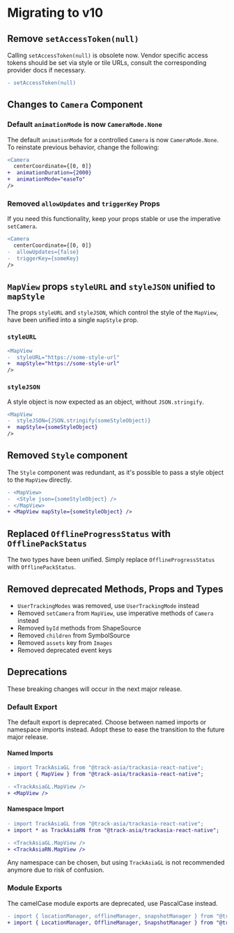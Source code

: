 # Migrating to v10

## Remove `setAccessToken(null)`

Calling `setAccessToken(null)` is obsolete now. Vendor specific access tokens should be set via style or tile URLs,
consult the corresponding provider docs if necessary.

```diff
- setAccessToken(null)
```

## Changes to `Camera` Component

### Default `animationMode` is now `CameraMode.None`

The default `animationMode` for a controlled `Camera` is now `CameraMode.None`. To reinstate previous behavior, change
the following:

```diff
<Camera
  centerCoordinate={[0, 0]}
+  animationDuration={2000}
+  animationMode="easeTo"
/>
```

### Removed `allowUpdates` and `triggerKey` Props

If you need this functionality, keep your props stable or use the imperative `setCamera`.

```diff
<Camera
  centerCoordinate={[0, 0]}
-  allowUpdates={false}
-  triggerKey={someKey}
/>
```

## `MapView` props `styleURL` and `styleJSON` unified to `mapStyle`

The props `styleURL` and `styleJSON`, which control the style of the `MapView`, have been unified into a single
`mapStyle` prop.

### `styleURL`

```diff
<MapView
-  styleURL="https://some-style-url"
+  mapStyle="https://some-style-url"
/>
```

### `styleJSON`

A style object is now expected as an object, without `JSON.stringify`.

```diff
<MapView
-  styleJSON={JSON.stringify(someStyleObject)}
+  mapStyle={someStyleObject}
/>
```

## Removed `Style` component

The `Style` component was redundant, as it's possible to pass a style object to the `MapView` directly.

```diff
- <MapView>
-  <Style json={someStyleObject} />
- </MapView>
+ <MapView mapStyle={someStyleObject} />
```

## Replaced `OfflineProgressStatus` with `OfflinePackStatus`

The two types have been unified. Simply replace `OfflineProgressStatus` with `OfflinePackStatus`.

## Removed deprecated Methods, Props and Types

- `UserTrackingModes` was removed, use `UserTrackingMode` instead
- Removed `setCamera` from `MapView`, use imperative methods of `Camera` instead
- Removed `byId` methods from ShapeSource
- Removed `children` from SymbolSource
- Removed `assets` key from `Images`
- Removed deprecated event keys

## Deprecations

These breaking changes will occur in the next major release.

### Default Export

The default export is deprecated. Choose between named imports or namespace imports instead. Adopt these to ease the
transition to the future major release.

#### Named Imports

```diff
- import TrackAsiaGL from "@track-asia/trackasia-react-native";
+ import { MapView } from "@track-asia/trackasia-react-native";

- <TrackAsiaGL.MapView />
+ <MapView />
```

#### Namespace Import

```diff
- import TrackAsiaGL from "@track-asia/trackasia-react-native";
+ import * as TrackAsiaRN from "@track-asia/trackasia-react-native";

- <TrackAsiaGL.MapView />
+ <TrackAsiaRN.MapView />
```

Any namespace can be chosen, but using `TrackAsiaGL` is not recommended anymore due to risk of confusion.

### Module Exports

The camelCase module exports are deprecated, use PascalCase instead.

```diff
- import { locationManager, offlineManager, snapshotManager } from "@track-asia/trackasia-react-native";
+ import { LocationManager, OfflineManager, SnapshotManager } from "@track-asia/trackasia-react-native";
```
